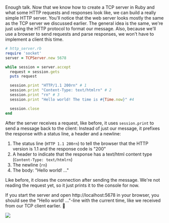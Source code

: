 Enough talk. Now that we know how to create a TCP server in Ruby and what some HTTP requests and responses look like, we can build a really simple HTTP server. You'll notice that the web server looks mostly the same as the TCP server we discussed earlier. The general idea is the same, we're just using the HTTP protocol to format our message. Also, because we'll use a browser to send requests and parse responses, we won't have to implement a client this time.

```ruby
# http_server.rb
require 'socket'
server = TCPServer.new 5678

while session = server.accept
  request = session.gets
  puts request

  session.print "HTTP/1.1 200rn" # 1
  session.print "Content-Type: text/htmlrn" # 2
  session.print "rn" # 3
  session.print "Hello world! The time is #{Time.now}" #4

  session.close
end
```

After the server receives a request, like before, it uses `session.print` to send a message back to the client: Instead of just our message, it prefixes the response with a status line, a header and a newline:

1. The status line (`HTTP 1.1 200rn`) to tell the browser that the HTTP version is 1.1 and the response code is "200"
2. A header to indicate that the response has a text/html content type (`Content-Type: text/htmlrn`)
3. The newline (`rn`)
4. The body: "Hello world! …"

Like before, it closes the connection after sending the message. We're not reading the request yet, so it just prints it to the console for now.

If you start the server and open http://localhost:5678 in your browser, you should see the "Hello world! …"-line with the current time, like we received from our TCP client earlier. 🎉

![](https://raw.githubusercontent.com/Codevolve/next/master/courses/community/Ruby%20Magic/assets/http_server.png)

